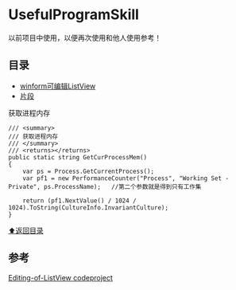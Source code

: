 # UsefulProgramSkill
以前项目中使用，以便再次使用和他人使用参考！

## <a name="toc"></a> 目录

- [winform可编辑ListView](src/cs/EditListView)
- [片段](#snippet)



<a id="#snippet">获取进程内存</a>
```
/// <summary>
/// 获取进程内存
/// </summary>
/// <returns></returns>
public static string GetCurProcessMem()
{
    var ps = Process.GetCurrentProcess();
    var pf1 = new PerformanceCounter("Process", "Working Set - Private", ps.ProcessName);   //第二个参数就是得到只有工作集

    return (pf1.NextValue() / 1024 / 1024).ToString(CultureInfo.InvariantCulture);
}
```

[⬆︎返回目录](#toc)

## 参考
[Editing-of-ListView codeproject](https://www.codeproject.com/Articles/6646/In-place-Editing-of-ListView-subitems)
